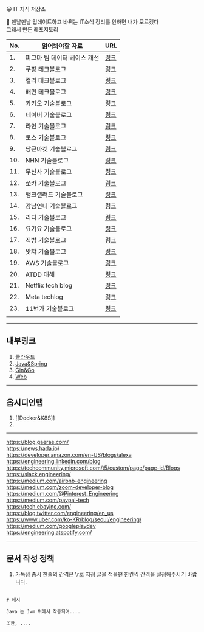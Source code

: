 
😀 IT 지식 저장소  

🎁 맨날맨날 업데이트하고 바뀌는 IT소식 정리를 안하면 내가 모르겠다  
그래서 만든 레포지토리  

| No. | 읽어봐야할 자료              | URL                                                                        |
| --- | ---------------------------- | -------------------------------------------------------------------------- |
| 1.  | 피그마 팀 데이터 베이스 개선 | [링크](https://www.figma.com/blog/how-figma-scaled-to-multiple-databases/) |
| 2.  | 쿠팡 테크블로그              | [링크](https://medium.com/coupang-engineering/kr/home)                     |
| 3.  | 컬리 테크블로그              | [링크](https://helloworld.kurly.com/)                                      |
| 4.  | 배민 테크블로그              | [링크](https://techblog.woowahan.com/)                                     |
| 5.  | 카카오 기술블로그            | [링크](https://tech.kakao.com/blog/)                                       |
| 6.  | 네이버 기술블로그            | [링크](https://d2.naver.com/)                                              |
| 7.  | 라인 기술블로그              | [링크](https://engineering.linecorp.com/ko/blog)                           |
| 8.  | 토스 기술블로그              | [링크](https://toss.tech/)                                                 |
| 9.  | 당근마켓 기술블로그          | [링크](https://medium.com/daangn)                                          |
| 10. | NHN 기술블로그               | [링크](https://meetup.nhncloud.com/)                                       |
| 11. | 무신사 기술블로그            | [링크](https://medium.com/musinsa-tech)                                    |
| 12. | 쏘카 기술블로그              | [링크](https://tech.socarcorp.kr/)                                         |
| 13. | 뱅크셀러드 기술블로그        | [링크](https://blog.banksalad.com/)                                        |
| 14. | 강남언니 기술블로그          | [링크](https://blog.gangnamunni.com/blog/tech/)                            |
| 15. | 리디 기술블로그              | [링크](https://ridicorp.com/story-category/tech-blog/)                     |
| 16. | 요기요 기술블로그            | [링크](https://techblog.yogiyo.co.kr/)                                     |
| 17. | 직방 기술블로그              | [링크](https://medium.com/zigbang)                                         |
| 18. | 왓챠 기술블로그              | [링크](https://medium.com/watcha)                                          |
| 19. | AWS 기술블로그               | [링크](https://aws.amazon.com/ko/blogs/tech/)                              |
| 20. | ATDD 대해                    | [링크](https://data-make.tistory.com/724)                                  |
| 21. | Netflix tech blog            | [링크](https://netflixtechblog.com/?gi=b4a5606ea941)                       |
| 22. | Meta techlog                 | [링크](https://engineering.fb.com/)                                        |
| 23. | 11번가 기술블로그            | [링크](https://11st-tech.github.io/)                                       |
|     |                              |                                                                            |

---
## 내부링크

1. [클라우드](./Cloud/Docker&K8S.md)   
2. [Java&Spring](./Develop/Spring/Spring&Java.md)  
3. [Gin&Go](./Develop/Gin/Gin&Go.md)  
4. [Web](./Develop/Web/Web.md)  

--- 
## 옵시디언맵

1. [[Docker&K8S]]
2. 
---
https://blog.gaerae.com/  
https://news.hada.io/  
https://developer.amazon.com/en-US/blogs/alexa  
https://engineering.linkedin.com/blog  
https://techcommunity.microsoft.com/t5/custom/page/page-id/Blogs  
https://slack.engineering/  
https://medium.com/airbnb-engineering  
https://medium.com/zoom-developer-blog  
https://medium.com/@Pinterest_Engineering  
https://medium.com/paypal-tech  
https://tech.ebayinc.com/  
https://blog.twitter.com/engineering/en_us  
https://www.uber.com/ko-KR/blog/seoul/engineering/  
https://medium.com/googleplaydev  
https://engineering.atspotify.com/  

---
## 문서 작성 정책

1. 가독성 중시 한줄의 간격은 \r로 지정 글을 적을땐 한칸씩 간격을 설정해주시기 바랍니다.
```

# 예시

Java 는 Jvm 위에서 작동되며....

또한, ....


```